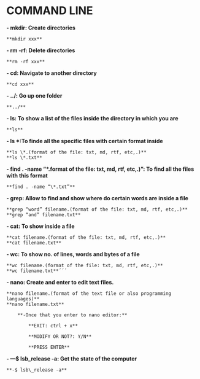 # **COMMAND LINE**

**- mkdir: Create directories**
```
**mkdir xxx**
```
**- rm -rf: Delete directories**
```
**rm -rf xxx**
```
**- cd: Navigate to another directory**
```
**cd xxx**
```
**- ../: Go up one folder**
```
**../**
```
**- ls: To show a list of the files inside the directory in which you are**
```
**ls**
```
**- ls \*:To finde all the specific files with certain format inside** 
```
**ls \*.(format of the file: txt, md, rtf, etc,.)**
**ls \*.txt**
```
**- find . -name “\*.format of the file: txt, md, rtf, etc,.)”: To find all the files with this format**
```
**find . -name “\*.txt”**
```
**- grep: Allow to find and show where do certain words are inside a file**
```
**grep “word” filename.(format of the file: txt, md, rtf, etc,.)**
**grep “and” filename.txt**
```
**- cat: To show inside a file**
```
**cat filename.(format of the file: txt, md, rtf, etc,.)**
**cat filename.txt**
```
**- wc: To show no. of lines, words and bytes of a file**
```
**wc filename.(format of the file: txt, md, rtf, etc,.)**
**wc filename.txt**´´´
```
**- nano: Create and enter to edit text files.**
```
**nano filename.(format of the text file or also programming languages)**
**nano filename.txt**

	**-Once that you enter to nano editor:**

		**EXIT: ctrl + x**

		**MODIFY OR NOT?: Y/N**

		**PRESS ENTER** 
```
**- —$ lsb\_release -a: Get the state of the computer**
```
**-$ lsb\_release -a**
```
